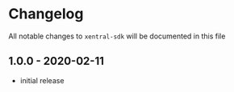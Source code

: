 # Changelog

All notable changes to `xentral-sdk` will be documented in this file

## 1.0.0 - 2020-02-11

- initial release
